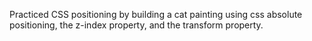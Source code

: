 Practiced CSS positioning by building a cat painting using css absolute positioning, the z-index property, and the transform property.
